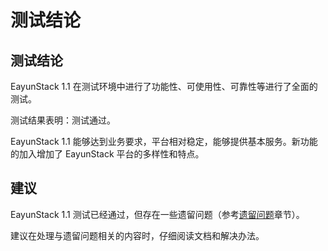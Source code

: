 # 测试结论

## 测试结论

EayunStack 1.1 在测试环境中进行了功能性、可使用性、可靠性等进行了全面的测试。

测试结果表明：测试通过。

EayunStack 1.1 能够达到业务要求，平台相对稳定，能够提供基本服务。新功能的加入增加了 EayunStack 平台的多样性和特点。

## 建议

EayunStack 1.1 测试已经通过，但存在一些遗留问题（参考[遗留问题](../bug_statistics/known_issue.md)章节）。

建议在处理与遗留问题相关的内容时，仔细阅读文档和解决办法。
